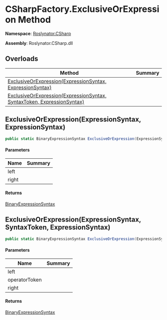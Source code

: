 # CSharpFactory\.ExclusiveOrExpression Method

**Namespace**: [Roslynator.CSharp](../../README.md)

**Assembly**: Roslynator\.CSharp\.dll

## Overloads

| Method | Summary |
| ------ | ------- |
| [ExclusiveOrExpression(ExpressionSyntax, ExpressionSyntax)](#Roslynator_CSharp_CSharpFactory_ExclusiveOrExpression_Microsoft_CodeAnalysis_CSharp_Syntax_ExpressionSyntax_Microsoft_CodeAnalysis_CSharp_Syntax_ExpressionSyntax_) | |
| [ExclusiveOrExpression(ExpressionSyntax, SyntaxToken, ExpressionSyntax)](#Roslynator_CSharp_CSharpFactory_ExclusiveOrExpression_Microsoft_CodeAnalysis_CSharp_Syntax_ExpressionSyntax_Microsoft_CodeAnalysis_SyntaxToken_Microsoft_CodeAnalysis_CSharp_Syntax_ExpressionSyntax_) | |

## ExclusiveOrExpression\(ExpressionSyntax, ExpressionSyntax\)<a name="Roslynator_CSharp_CSharpFactory_ExclusiveOrExpression_Microsoft_CodeAnalysis_CSharp_Syntax_ExpressionSyntax_Microsoft_CodeAnalysis_CSharp_Syntax_ExpressionSyntax_"></a>

```csharp
public static BinaryExpressionSyntax ExclusiveOrExpression(ExpressionSyntax left, ExpressionSyntax right)
```

#### Parameters

| Name | Summary |
| ---- | ------- |
| left | |
| right | |

#### Returns

[BinaryExpressionSyntax](https://docs.microsoft.com/en-us/dotnet/api/microsoft.codeanalysis.csharp.syntax.binaryexpressionsyntax)

## ExclusiveOrExpression\(ExpressionSyntax, SyntaxToken, ExpressionSyntax\)<a name="Roslynator_CSharp_CSharpFactory_ExclusiveOrExpression_Microsoft_CodeAnalysis_CSharp_Syntax_ExpressionSyntax_Microsoft_CodeAnalysis_CSharp_Syntax_ExpressionSyntax_"></a>

```csharp
public static BinaryExpressionSyntax ExclusiveOrExpression(ExpressionSyntax left, SyntaxToken operatorToken, ExpressionSyntax right)
```

#### Parameters

| Name | Summary |
| ---- | ------- |
| left | |
| operatorToken | |
| right | |

#### Returns

[BinaryExpressionSyntax](https://docs.microsoft.com/en-us/dotnet/api/microsoft.codeanalysis.csharp.syntax.binaryexpressionsyntax)

